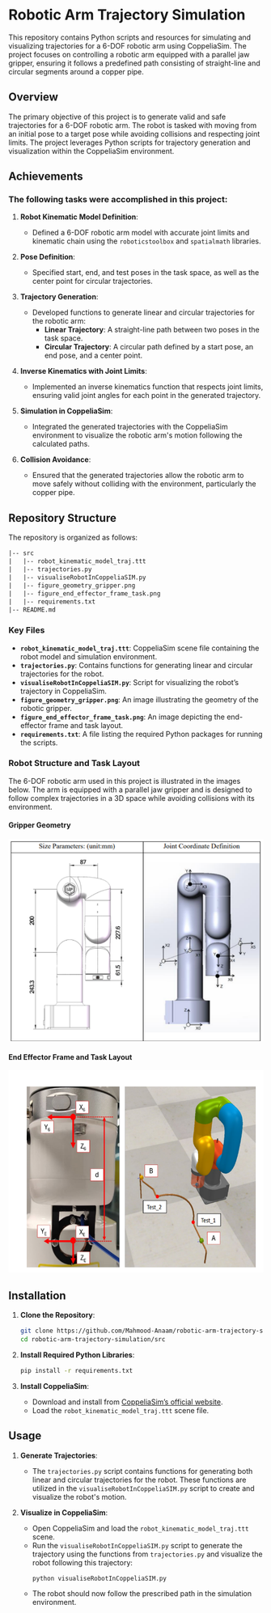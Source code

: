 # Robotic Arm Trajectory Simulation

This repository contains Python scripts and resources for simulating and visualizing trajectories for a 6-DOF robotic arm using CoppeliaSim. The project focuses on controlling a robotic arm equipped with a parallel jaw gripper, ensuring it follows a predefined path consisting of straight-line and circular segments around a copper pipe.

## Overview

The primary objective of this project is to generate valid and safe trajectories for a 6-DOF robotic arm. The robot is tasked with moving from an initial pose to a target pose while avoiding collisions and respecting joint limits. The project leverages Python scripts for trajectory generation and visualization within the CoppeliaSim environment.

## Achievements

### The following tasks were accomplished in this project:

1. **Robot Kinematic Model Definition**:
   - Defined a 6-DOF robotic arm model with accurate joint limits and kinematic chain using the `roboticstoolbox` and `spatialmath` libraries.

2. **Pose Definition**:
   - Specified start, end, and test poses in the task space, as well as the center point for circular trajectories.

3. **Trajectory Generation**:
   - Developed functions to generate linear and circular trajectories for the robotic arm:
     - **Linear Trajectory**: A straight-line path between two poses in the task space.
     - **Circular Trajectory**: A circular path defined by a start pose, an end pose, and a center point.

4. **Inverse Kinematics with Joint Limits**:
   - Implemented an inverse kinematics function that respects joint limits, ensuring valid joint angles for each point in the generated trajectory.

5. **Simulation in CoppeliaSim**:
   - Integrated the generated trajectories with the CoppeliaSim environment to visualize the robotic arm's motion following the calculated paths.

6. **Collision Avoidance**:
   - Ensured that the generated trajectories allow the robotic arm to move safely without colliding with the environment, particularly the copper pipe.

## Repository Structure

The repository is organized as follows:

```
|-- src
|   |-- robot_kinematic_model_traj.ttt
|   |-- trajectories.py
|   |-- visualiseRobotInCoppeliaSIM.py
|   |-- figure_geometry_gripper.png
|   |-- figure_end_effector_frame_task.png
|   |-- requirements.txt
|-- README.md
```

### Key Files

- **`robot_kinematic_model_traj.ttt`**: CoppeliaSim scene file containing the robot model and simulation environment.
- **`trajectories.py`**: Contains functions for generating linear and circular trajectories for the robot.
- **`visualiseRobotInCoppeliaSIM.py`**: Script for visualizing the robot’s trajectory in CoppeliaSim.
- **`figure_geometry_gripper.png`**: An image illustrating the geometry of the robotic gripper.
- **`figure_end_effector_frame_task.png`**: An image depicting the end-effector frame and task layout.
- **`requirements.txt`**: A file listing the required Python packages for running the scripts.

### Robot Structure and Task Layout

The 6-DOF robotic arm used in this project is illustrated in the images below. The arm is equipped with a parallel jaw gripper and is designed to follow complex trajectories in a 3D space while avoiding collisions with its environment.

#### Gripper Geometry

<img src="./src/figure_geometry_gripper.png" alt="Gripper Geometry" width="600" height="400">

#### End Effector Frame and Task Layout
<img src="./src/figure_end_effector_frame_task.png" alt="End Effector Frame and Task Layout" width="600" height="400">


## Installation

1. **Clone the Repository**:
   ```bash
   git clone https://github.com/Mahmood-Anaam/robotic-arm-trajectory-simulation.git
   cd robotic-arm-trajectory-simulation/src
   ```

2. **Install Required Python Libraries**:
   ```bash
   pip install -r requirements.txt
   ```

3. **Install CoppeliaSim**:
   - Download and install from [CoppeliaSim’s official website](https://www.coppeliarobotics.com/).
   - Load the `robot_kinematic_model_traj.ttt` scene file.

## Usage

1. **Generate Trajectories**:
   - The `trajectories.py` script contains functions for generating both linear and circular trajectories for the robot. These functions are utilized in the `visualiseRobotInCoppeliaSIM.py` script to create and visualize the robot's motion.

2. **Visualize in CoppeliaSim**:
   - Open CoppeliaSim and load the `robot_kinematic_model_traj.ttt` scene.
   - Run the `visualiseRobotInCoppeliaSIM.py` script to generate the trajectory using the functions from `trajectories.py` and visualize the robot following this trajectory:
     ```bash
     python visualiseRobotInCoppeliaSIM.py
     ```
   - The robot should now follow the prescribed path in the simulation environment.
